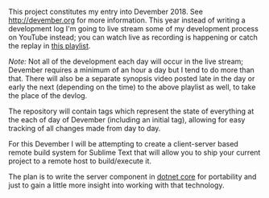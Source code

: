 This project constitutes my entry into Devember 2018. See <http://devember.org>
for more information. This year instead of writing a development log I'm going
to live stream some of my development process on YouTube instead; you can watch
live as recording is happening or catch the replay in
[this playlist](https://www.youtube.com/playlist?list=PLI8r83BmGHOjXxsQqL9cNDJCgWWx_8XEb>).

*Note:* Not all of the development each day will occur in the live stream;
Devember requires a minimum of an hour a day but I tend to do more than that.
There will also be a separate synopsis video posted late in the day or early
the next (depending on the time) to the above playlist as well, to take the
place of the devlog.

The repository will contain tags which represent the state of everything at the
each of day of Devember (including an initial tag), allowing for easy
tracking of all changes made from day to day.

For this Devember I will be attempting to create a client-server based remote
build system for Sublime Text that will allow you to ship your current project
to a remote host to build/execute it.

The plan is to write the server component in [dotnet core](https://dotnet.microsoft.com/learn/dotnet/what-is-dotnet)
for portability and just to gain a little more insight into working with that
technology.
